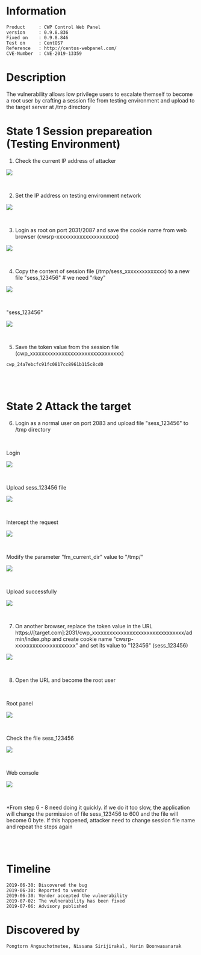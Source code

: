 
# Information
```
Product     : CWP Control Web Panel
version     : 0.9.8.836
Fixed on    : 0.9.8.846
Test on     : CentOS7
Reference   : http://centos-webpanel.com/
CVE-Number  : CVE-2019-13359
```


# Description

The vulnerability allows low privilege users to escalate themself to become a root user by crafting a session file from testing environment and upload to the target server at /tmp directory


# State 1 Session prepareation (Testing Environment)
1. Check the current IP address of attacker

<kbd>![](resources/cve-2019-13359.md/2019-07-06-11-27-02.png)<kbd>

<br>

2. Set the IP address on testing environment network

![](resources/cve-2019-13359.md/2019-07-06-11-27-15.png)

<br>

3. Login as root on port 2031/2087 and save the cookie name from web browser (cwsrp-xxxxxxxxxxxxxxxxxxxxx)

![](resources/cve-2019-13359.md/2019-07-06-11-27-37.png)

<br>

4. Copy the content of session file (/tmp/sess_xxxxxxxxxxxxxx) to a new file "sess_123456"                  # we need "rkey"

![](resources/cve-2019-13359.md/2019-07-06-11-30-40.png)

<br>

"sess_123456"

![](resources/cve-2019-13359.md/2019-07-06-12-09-38.png)

<br>

5. Save the token value from the session file (cwp_xxxxxxxxxxxxxxxxxxxxxxxxxxxxxxxx)

```
cwp_24a7ebcfc91fc0817cc8961b115c8cd0
```

<br><br>

# State 2 Attack the target

6. Login as a normal user on port 2083 and upload file "sess_123456" to /tmp directory

<br>

Login

![](resources/cve-2019-13359.md/2019-07-06-11-33-00.png)

<br>

Upload sess_123456 file

![](resources/cve-2019-13359.md/2019-07-06-11-33-24.png)

<br>

Intercept the request

![](resources/cve-2019-13359.md/2019-07-06-11-34-01.png)

<br>

Modify the parameter "fm_current_dir" value to "/tmp/"

![](resources/cve-2019-13359.md/2019-07-06-11-34-35.png)

<br>

Upload successfully

![](resources/cve-2019-13359.md/2019-07-06-11-34-55.png)

<br>

7. On another browser, replace the token value in the URL https://[target.com]:2031/cwp_xxxxxxxxxxxxxxxxxxxxxxxxxxxxxxxx/admin/index.php and create cookie name "cwsrp-xxxxxxxxxxxxxxxxxxxxx" and set its value to "123456" (sess_123456)

![](resources/cve-2019-13359.md/2019-07-06-11-38-27.png)

<br>

8.  Open the URL and become the root user

<br>

Root panel

![](resources/cve-2019-13359.md/2019-07-06-11-39-17.png)

<br>

Check the file sess_123456

![](resources/cve-2019-13359.md/2019-07-06-11-40-00.png)

<br>

Web console

![](resources/cve-2019-13359.md/2019-07-06-11-48-39.png)

<br>

*From step 6 - 8 need doing it quickly. if we do it too slow, the application will change the permission of file sess_123456 to 600 and the file will become 0 byte. If this happened, attacker need to change session file name and repeat the steps again

<br><br>


# Timeline
```
2019-06-30: Discovered the bug
2019-06-30: Reported to vendor
2019-06-30: Vender accepted the vulnerability
2019-07-02: The vulnerability has been fixed
2019-07-06: Advisory published
```

# Discovered by
```
Pongtorn Angsuchotmetee, Nissana Sirijirakal, Narin Boonwasanarak
```